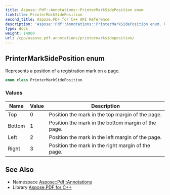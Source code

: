 ```yaml
---
title: Aspose::Pdf::Annotations::PrinterMarkSidePosition enum
linktitle: PrinterMarkSidePosition
second_title: Aspose.PDF for C++ API Reference
description: 'Aspose::Pdf::Annotations::PrinterMarkSidePosition enum. Represents a position of a registration mark on a page in C++.'
type: docs
weight: 14000
url: /cpp/aspose.pdf.annotations/printermarksideposition/
---
```

## PrinterMarkSidePosition enum


Represents a position of a registration mark on a page.

```cpp
enum class PrinterMarkSidePosition
```

### Values

| Name | Value | Description |
| --- | --- | --- |
| Top | 0 | Position the mark in the top margin of the page. |
| Bottom | 1 | Position the mark in the bottom margin of the page. |
| Left | 2 | Position the mark in the left margin of the page. |
| Right | 3 | Position the mark in the right margin of the page. |

## See Also

* Namespace [Aspose::Pdf::Annotations](../)
* Library [Aspose.PDF for C++](../../)
